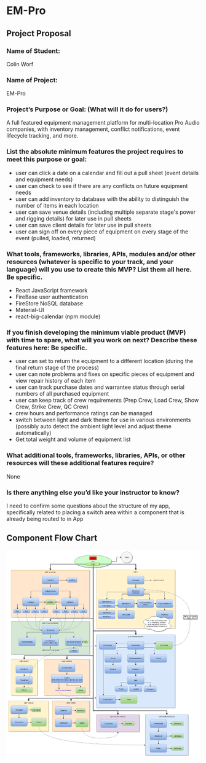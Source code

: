 # EM-Pro

## Project Proposal

### Name of Student:
Colin Worf

### Name of Project:
EM-Pro

### Project’s Purpose or Goal: (What will it do for users?)
A full featured equipment management platform for multi-location Pro Audio companies, with inventory management, conflict notifications, event lifecycle tracking, and more.

### List the absolute minimum features the project requires to meet this purpose or goal:
- user can click a date on a calendar and fill out a pull sheet (event details and equipment needs)
- user can check to see if there are any conflicts on future equipment needs
- user can add inventory to database with the ability to distinguish the number of items in each location
- user can save venue details (including multiple separate stage's power and rigging details) for later use in pull sheets
- user can save client details for later use in pull sheets
- user can sign off on every piece of equipment on every stage of the event (pulled, loaded, returned)

### What tools, frameworks, libraries, APIs, modules and/or other resources (whatever is specific to your track, and your language) will you use to create this MVP? List them all here. Be specific.
- React JavaScript framework
- FireBase user authentication
- FireStore NoSQL database
- Material-UI
- react-big-calendar (npm module)

### If you finish developing the minimum viable product (MVP) with time to spare, what will you work on next? Describe these features here: Be specific.
- user can set to return the equipment to a different location (during the final return stage of the process)
- user can note problems and fixes on specific pieces of equipment and view repair history of each item
- user can track purchase dates and warrantee status through serial numbers of all purchased equipment
- user can keep track of crew requirements (Prep Crew, Load Crew, Show Crew, Strike Crew, QC Crew)
- crew hours and performance ratings can be managed
- switch between light and dark theme for use in various environments (possibly auto detect the ambient light level and adjust theme automatically)
- Get total weight and volume of equipment list

### What additional tools, frameworks, libraries, APIs, or other resources will these additional features require?
None

### Is there anything else you’d like your instructor to know?

I need to confirm some questions about the structure of my app, specifically related to placing a switch area within a component that is already being routed to in App

## Component Flow Chart

![alt text](src/assets/images/MProFlow.jpg)
